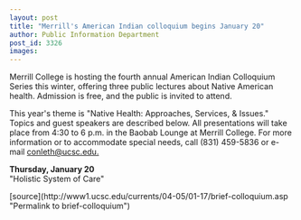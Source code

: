 ```yaml
---
layout: post
title: "Merrill's American Indian colloquium begins January 20"
author: Public Information Department
post_id: 3326
images:
---
```


<a name="content" id="content"></a>
<p>
  Merrill College is hosting the fourth annual American Indian Colloquium Series this winter, offering three public lectures about Native American health. Admission is free, and the public is invited to attend.
</p>
<p>
  This year's theme is "Native Health: Approaches, Services, &amp; Issues." Topics and guest speakers are described below. All presentations will take place from 4:30 to 6 p.m. in the Baobab Lounge at Merrill College. For more information or to accommodate special needs, call (831) 459-5836 or e-mail <a href="mailto:conleth@ucsc.edu.">conleth@ucsc.edu.</a>
</p>
<p>
  <b>Thursday, January 20</b><br>
  "Holistic System of Care"<br>
</p>
[source](http://www1.ucsc.edu/currents/04-05/01-17/brief-colloquium.asp "Permalink to brief-colloquium")
